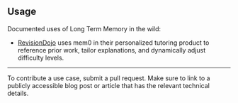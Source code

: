 ## Usage

Documented uses of Long Term Memory in the wild:
* [RevisionDojo](https://mem0.ai/blog/how-revisiondojo-enhanced-personalized-learning-with-mem0/) uses mem0 in their personalized tutoring product to reference prior work, tailor explanations, and dynamically adjust difficulty levels.

-------
To contribute a use case, submit a pull request. Make sure to link to a publicly accessible blog post or article that has the relevant technical details.

